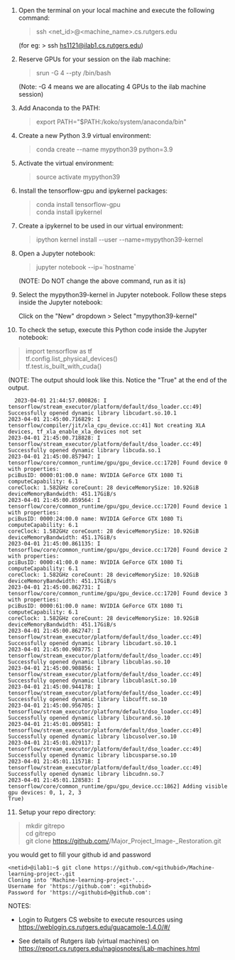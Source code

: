 1. Open the terminal on your local machine and execute the following command:
   
   > ssh <net_id>@<machine_name>.cs.rutgers.edu

   (for eg: > ssh hs1121@ilab1.cs.rutgers.edu)
   
   
2. Reserve GPUs for your session on the ilab machine:

   > srun -G 4 --pty /bin/bash

   (Note: -G 4 means we are allocating 4 GPUs to the ilab machine session)


3. Add Anaconda to the PATH:

   > export PATH="$PATH:/koko/system/anaconda/bin"


4. Create a new Python 3.9 virtual environment:

   > conda create --name mypython39  python=3.9


5. Activate the virtual environment:

   > source activate mypython39


6. Install the tensorflow-gpu and ipykernel packages:

   > conda install tensorflow-gpu <br /> conda install ipykernel 
    

7. Create a ipykernel to be used in our virtual environment:

   > ipython kernel install --user --name=mypython39-kernel


8. Open a Jupyter notebook:

   > jupyter notebook --ip=\`hostname\`

   (NOTE: Do NOT change the above command, run as it is)
   
   
9. Select the mypython39-kernel in Jupyter notebook. Follow these steps inside the Jupyter notebook:

   Click on the "New" dropdown > Select "mypython39-kernel"
   
   
10. To check the setup, execute this Python code inside the Jupyter notebook:

   > import tensorflow as tf <br /> tf.config.list_physical_devices()  <br /> tf.test.is_built_with_cuda()

   (NOTE: The output should look like this. Notice the "True" at the end of the output.
 ```  
   2023-04-01 21:44:57.000826: I tensorflow/stream_executor/platform/default/dso_loader.cc:49] Successfully opened dynamic library libcudart.so.10.1
2023-04-01 21:45:00.716829: I tensorflow/compiler/jit/xla_cpu_device.cc:41] Not creating XLA devices, tf_xla_enable_xla_devices not set
2023-04-01 21:45:00.718828: I tensorflow/stream_executor/platform/default/dso_loader.cc:49] Successfully opened dynamic library libcuda.so.1
2023-04-01 21:45:00.857947: I tensorflow/core/common_runtime/gpu/gpu_device.cc:1720] Found device 0 with properties: 
pciBusID: 0000:01:00.0 name: NVIDIA GeForce GTX 1080 Ti computeCapability: 6.1
coreClock: 1.582GHz coreCount: 28 deviceMemorySize: 10.92GiB deviceMemoryBandwidth: 451.17GiB/s
2023-04-01 21:45:00.859564: I tensorflow/core/common_runtime/gpu/gpu_device.cc:1720] Found device 1 with properties: 
pciBusID: 0000:24:00.0 name: NVIDIA GeForce GTX 1080 Ti computeCapability: 6.1
coreClock: 1.582GHz coreCount: 28 deviceMemorySize: 10.92GiB deviceMemoryBandwidth: 451.17GiB/s
2023-04-01 21:45:00.861135: I tensorflow/core/common_runtime/gpu/gpu_device.cc:1720] Found device 2 with properties: 
pciBusID: 0000:41:00.0 name: NVIDIA GeForce GTX 1080 Ti computeCapability: 6.1
coreClock: 1.582GHz coreCount: 28 deviceMemorySize: 10.92GiB deviceMemoryBandwidth: 451.17GiB/s
2023-04-01 21:45:00.862731: I tensorflow/core/common_runtime/gpu/gpu_device.cc:1720] Found device 3 with properties: 
pciBusID: 0000:61:00.0 name: NVIDIA GeForce GTX 1080 Ti computeCapability: 6.1
coreClock: 1.582GHz coreCount: 28 deviceMemorySize: 10.92GiB deviceMemoryBandwidth: 451.17GiB/s
2023-04-01 21:45:00.862747: I tensorflow/stream_executor/platform/default/dso_loader.cc:49] Successfully opened dynamic library libcudart.so.10.1
2023-04-01 21:45:00.908775: I tensorflow/stream_executor/platform/default/dso_loader.cc:49] Successfully opened dynamic library libcublas.so.10
2023-04-01 21:45:00.908856: I tensorflow/stream_executor/platform/default/dso_loader.cc:49] Successfully opened dynamic library libcublasLt.so.10
2023-04-01 21:45:00.944178: I tensorflow/stream_executor/platform/default/dso_loader.cc:49] Successfully opened dynamic library libcufft.so.10
2023-04-01 21:45:00.956705: I tensorflow/stream_executor/platform/default/dso_loader.cc:49] Successfully opened dynamic library libcurand.so.10
2023-04-01 21:45:01.009581: I tensorflow/stream_executor/platform/default/dso_loader.cc:49] Successfully opened dynamic library libcusolver.so.10
2023-04-01 21:45:01.029117: I tensorflow/stream_executor/platform/default/dso_loader.cc:49] Successfully opened dynamic library libcusparse.so.10
2023-04-01 21:45:01.115718: I tensorflow/stream_executor/platform/default/dso_loader.cc:49] Successfully opened dynamic library libcudnn.so.7
2023-04-01 21:45:01.128583: I tensorflow/core/common_runtime/gpu/gpu_device.cc:1862] Adding visible gpu devices: 0, 1, 2, 3
True)
```
11. Setup your repo directory:

   > mkdir gitrepo <br /> cd gitrepo <br /> git clone https://github.com/<githubid>/Major_Project_Image-_Restoration.git 

   you would get to fill your github id and password

   ```
   <netid>@ilab1:~$ git clone https://github.com/<githubid>/Machine-learning-project-.git
Cloning into 'Machine-learning-project-'...
Username for 'https://github.com': <githubid>
Password for 'https://<githubid>@github.com':
   ```

NOTES:

* Login to Rutgers CS website to execute resources using https://weblogin.cs.rutgers.edu/guacamole-1.4.0/#/

* See details of Rutgers ilab (virtual machines) on https://report.cs.rutgers.edu/nagiosnotes/iLab-machines.html
